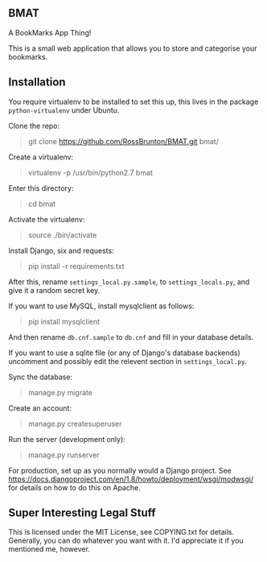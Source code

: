 ## BMAT ##
A BookMarks App Thing!

This is a small web application that allows you to store and categorise your bookmarks.

## Installation ##
You require virtualenv to be installed to set this up, this lives in the package `python-virtualenv` under Ubuntu.

Clone the repo:
> git clone https://github.com/RossBrunton/BMAT.git bmat/

Create a virtualenv:
> virtualenv -p /usr/bin/python2.7 bmat

Enter this directory:
> cd bmat

Activate the virtualenv:
> source ./bin/activate

Install Django, six and requests:
> pip install -r requirements.txt

After this, rename `settings_local.py.sample`, to `settings_locals.py`, and give it a random secret key.

If you want to use MySQL, install mysqlclient as follows:
> pip install mysqlclient 

And then rename `db.cnf.sample` to `db.cnf` and fill in your database details.

If you want to use a sqlite file (or any of Django's database backends) uncomment and possibly edit the relevent section
in `settings_local.py`.

Sync the database:
> manage.py migrate

Create an account:
> manage.py createsuperuser

Run the server (development only):
> manage.py runserver

For production, set up as you normally would a Django project. See
https://docs.djangoproject.com/en/1.8/howto/deployment/wsgi/modwsgi/ for details on how to do this on Apache.

## Super Interesting Legal Stuff ##
This is licensed under the MIT License, see COPYING.txt for details.
Generally, you can do whatever you want with it. I'd appreciate it if you mentioned me, however.

